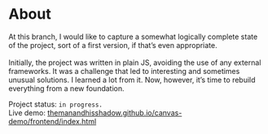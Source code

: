 # About
  At this branch, I would like to capture a somewhat logically complete state of the project, sort of a first version, if that’s even appropriate.<br>
  <br>
  Initially, the project was written in plain JS, avoiding the use of any external frameworks. It was a challenge that led to interesting and sometimes unusual solutions. I learned a lot from it. Now, however, it’s time to rebuild everything from a new foundation.

  Project status: `in progress.` <br>
  Live demo: [themanandhisshadow.github.io/canvas-demo/frontend/index.html](https://themanandhisshadow.github.io/canvas-demo/frontend/index.html#cycloid-motion)

